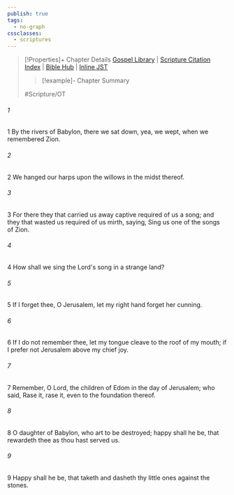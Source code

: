 ```yaml
---
publish: true
tags:
  - no-graph
cssclasses:
  - scriptures
---
```

>[!Properties]+ Chapter Details
>[Gospel Library](https://churchofjesuschrist.org/study/scriptures/ot/ps/137?lang=eng)    |    [Scripture Citation Index](https://scriptures.byu.edu/#07789::c07789)    |    [Bible Hub](https://biblehub.com/psalms/137.htm)    |    [Inline JST](https://scripturetoolbox.com/html/ic/Psalms/137.html)
>>[!example]- Chapter Summary
>> 
> 
>
>#Scripture/OT
###### 1
1 By the rivers of Babylon, there we sat down, yea, we wept, when we remembered Zion.
###### 2
2 We hanged our harps upon the willows in the midst thereof.
###### 3
3 For there they that carried us away captive required of us a song; and they that wasted us required of us mirth, saying, Sing us one of the songs of Zion.
###### 4
4 How shall we sing the Lord's song in a strange land?
###### 5
5 If I forget thee, O Jerusalem, let my right hand forget her cunning.
###### 6
6 If I do not remember thee, let my tongue cleave to the roof of my mouth; if I prefer not Jerusalem above my chief joy.
###### 7
7 Remember, O Lord, the children of Edom in the day of Jerusalem; who said, Rase it, rase it, even to the foundation thereof.
###### 8
8 O daughter of Babylon, who art to be destroyed; happy shall he be, that rewardeth thee as thou hast served us.
###### 9
9 Happy shall he be, that taketh and dasheth thy little ones against the stones.
